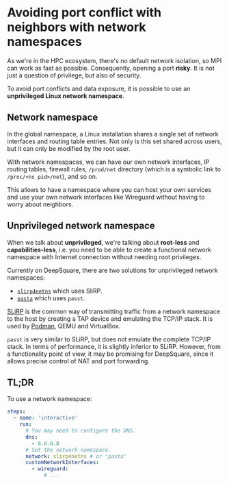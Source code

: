 # Avoiding port conflict with neighbors with network namespaces

As we're in the HPC ecosystem, there's no default network isolation, so MPI can work as fast as possible. Consequently, opening a port **risky**. It is not just a question of privilege, but also of security.

To avoid port conflicts and data exposure, it is possible to use an **unprivileged Linux network namespace**.

## Network namespace

In the global namespace, a Linux installation shares a single set of network interfaces and routing table entries. Not only is this set shared across users, but it can only be modified by the root user.

With network namespaces, we can have our own network interfaces, IP routing tables, firewall rules, `/prod/net` directory (which is a symbolic link to `/proc/<ns pid>/net`), and so on.

This allows to have a namespace where you can host your own services and use your own network interfaces like Wireguard without having to worry about neighbors.

## **Unprivileged** network namespace

When we talk about **unprivileged**, we're talking about **root-less** and **capabilities-less**, i.e. you need to be able to create a functional network namespace with Internet connection without needing root privileges.

Currently on DeepSquare, there are two solutions for unprivileged network namespaces:

- [`slirp4netns`](https://github.com/rootless-containers/slirp4netns) which uses SliRP.
- [`pasta`](https://passt.top/passt/about/) which uses `passt`.

[SLiRP](https://gitlab.freedesktop.org/slirp/libslirp) is the common way of transmitting traffic from a network namespace to the host by creating a TAP device and emulating the TCP/IP stack. It is used by [Podman](https://github.com/containers/podman/blob/d161cf32fbbe25dc6496cd07cb3359eefca929c8/docs/tutorials/basic_networking.md#slirp4netns), QEMU and VirtualBox.

`passt` is very similar to SLiRP, but does not emulate the complete TCP/IP stack. In terms of performance, it is slightly inferior to SLiRP. However, from a functionality point of view, it may be promising for DeepSquare, since it allows precise control of NAT and port forwarding.

## TL;DR

To use a network namespace:

```yaml
steps:
  - name: 'interactive'
    run:
      # You may need to configure the DNS.
      dns:
        - 8.8.8.8
      # Set the network namespace.
      network: slirp4netns # or "pasta"
      customNetworkInterfaces:
        - wireguard:
            # ...
```
